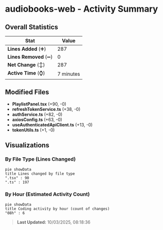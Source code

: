 # audiobooks-web - Activity Summary 

## Overall Statistics

| Stat                   | Value                                                             |
| ---------------------- | ----------------------------------------------------------------- |
| **Lines Added** (➕)   | 287                                          |
| **Lines Removed** (➖) | 0                                        |
| **Net Change** (↕)    | 287                |
| **Active Time** (⌚)   | 7 minutes |


## Modified Files
- **PlaylistPanel.tsx** (+90, -0)
- **refreshTokenService.ts** (+38, -0)
- **authService.ts** (+82, -0)
- **axiosConfig.ts** (+63, -0)
- **useAuthenticatedApiClient.ts** (+13, -0)
- **tokenUtils.ts** (+1, -0)

## Visualizations

### By File Type (Lines Changed)

```mermaid
pie showData
title Lines changed by file type
".tsx" : 90
".ts" : 197
```

### By Hour (Estimated Activity Count)

```mermaid
pie showData
title Coding activity by hour (count of changes)
"08h" : 6
```


> **Last Updated:** 10/03/2025, 08:18:36